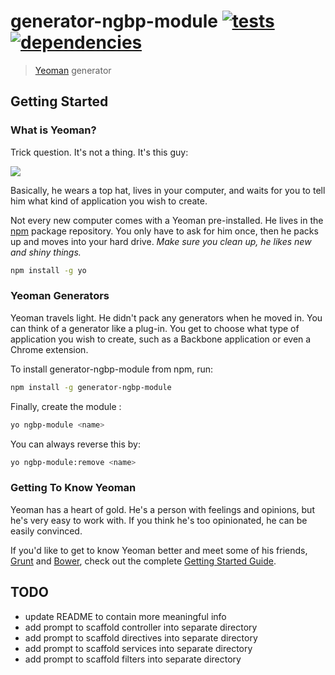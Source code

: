 # generator-ngbp-module [![tests](https://secure.travis-ci.org/jfmbrennan/generator-ngbp-module.png?branch=master)](https://travis-ci.org/jfmbrennan/generator-ngbp-module) [![dependencies](https://david-dm.org/jfmbrennan/generator-ngbp-module.svg)](https://david-dm.org/jfmbrennan/generator-ngbp-module)

> [Yeoman](http://yeoman.io) generator


## Getting Started

### What is Yeoman?

Trick question. It's not a thing. It's this guy:

![](http://i.imgur.com/JHaAlBJ.png)

Basically, he wears a top hat, lives in your computer, and waits for you to tell him what kind of application you wish to create.

Not every new computer comes with a Yeoman pre-installed. He lives in the [npm](https://npmjs.org) package repository. You only have to ask for him once, then he packs up and moves into your hard drive. *Make sure you clean up, he likes new and shiny things.*

```bash
npm install -g yo
```

### Yeoman Generators

Yeoman travels light. He didn't pack any generators when he moved in. You can think of a generator like a plug-in. You get to choose what type of application you wish to create, such as a Backbone application or even a Chrome extension.

To install generator-ngbp-module from npm, run:

```bash
npm install -g generator-ngbp-module
```

Finally, create the module <name>:

```bash
yo ngbp-module <name>
```

You can always reverse this by:

```bash
yo ngbp-module:remove <name>
```

### Getting To Know Yeoman

Yeoman has a heart of gold. He's a person with feelings and opinions, but he's very easy to work with. If you think he's too opinionated, he can be easily convinced.

If you'd like to get to know Yeoman better and meet some of his friends, [Grunt](http://gruntjs.com) and [Bower](http://bower.io), check out the complete [Getting Started Guide](https://github.com/yeoman/yeoman/wiki/Getting-Started).


## TODO

* update README to contain more meaningful info
* add prompt to scaffold controller into separate directory
* add prompt to scaffold directives into separate directory
* add prompt to scaffold services into separate directory
* add prompt to scaffold filters into separate directory
